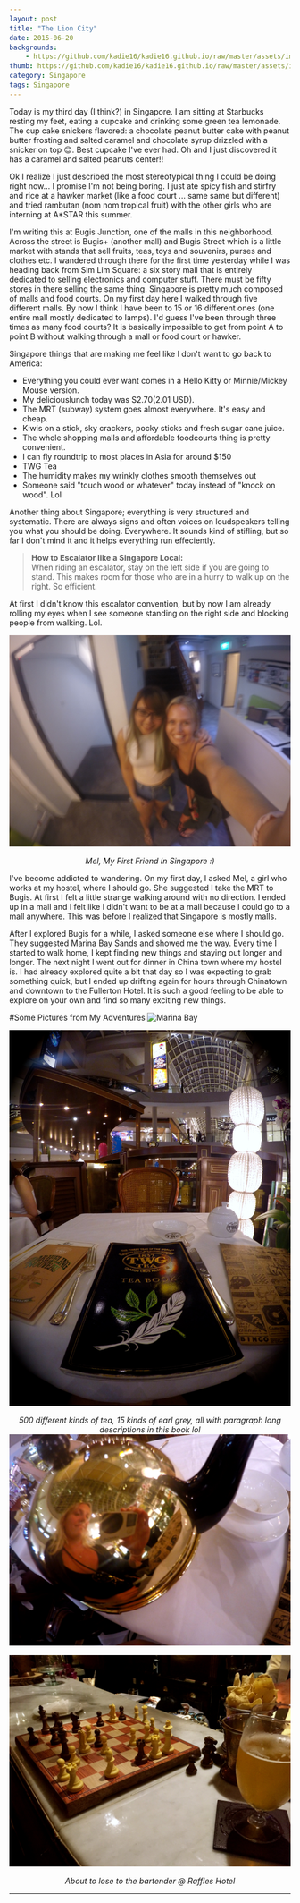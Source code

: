 ```yaml
---
layout: post
title: "The Lion City"
date: 2015-06-20
backgrounds:
    - https://github.com/kadie16/kadie16.github.io/raw/master/assets/images/posts/lion-city/bayBackground.JPG
thumb: https://github.com/kadie16/kadie16.github.io/raw/master/assets/images/posts/lion-city/meAtBay.JPG
category: Singapore
tags: Singapore
---
```


Today is my third day (I think?) in Singapore. I am sitting at Starbucks resting my feet, eating a cupcake and drinking some green tea lemonade. The cup cake snickers flavored: a chocolate peanut butter cake with peanut butter frosting and salted caramel and chocolate syrup drizzled with a snicker on top 😍. Best cupcake I've ever had.
Oh and I just discovered it has a caramel and salted peanuts center!!

Ok I realize I just described the most stereotypical thing I could be doing right now... I promise I'm not being boring. I just ate spicy fish and stirfry and rice at a hawker market (like a food court ... same same but different) and tried rambutan (nom nom tropical fruit) with the other girls who are interning at A*STAR this summer.

I'm writing this at Bugis Junction, one of the malls in this neighborhood. Across the street is Bugis+ (another mall) and Bugis Street which is a little market with stands that sell fruits, teas, toys and souvenirs, purses and clothes etc. I wandered through there for the first time yesterday while I was heading back from Sim Lim Square: a six story mall that is entirely dedicated to selling electronics and computer stuff. There must be fifty stores in there selling the same thing. Singapore is pretty much composed of malls and food courts. On my first day here I walked through five different malls. By now I think I have been to 15 or 16 different ones (one entire mall mostly dedicated to lamps). I'd guess I've been through three times as many food courts? It is basically impossible to get from point A to point B without walking through a mall or food court or hawker. 

Singapore things that are making me feel like I don't want to go back to America: 

- Everything you could ever want comes in a Hello Kitty or Minnie/Mickey Mouse version. 
- My deliciouslunch today was S$2.70 ($2.01 USD). 
- The MRT (subway) system goes almost everywhere. It's easy and cheap. 
- Kiwis on a stick, sky crackers, pocky sticks and fresh sugar cane juice. 
- The whole shopping malls and affordable foodcourts thing is pretty convenient.
- I can fly roundtrip to most places in Asia for around $150
- TWG Tea 
- The humidity makes my wrinkly clothes smooth themselves out 
- Someone said "touch wood or whatever" today instead of "knock on wood". Lol


Another thing about Singapore; everything is very structured and systematic. There are always signs and often voices on loudspeakers telling you what you should be doing. Everywhere. It sounds kind of stifling, but so far I don't mind it and it helps everything run effeciently. 

> **How to Escalator like a Singapore Local:** <br>
> When riding an escalator, stay on the left side if you are going to stand. This makes room for those who are in a hurry to walk up on the right. So efficient. 

At first I didn't know this escalator convention, but by now I am already rolling my eyes when I see someone standing on the right side and blocking people from walking. Lol. 

![Me and Mel](https://github.com/kadie16/kadie16.github.io/raw/master/assets/images/posts/lion-city/Mel.JPG)_<center> Mel, My First Friend In Singapore :) </center>_

I've become addicted to wandering. On my first day, I asked Mel, a girl who works at my hostel, where I should go. She suggested I take the MRT to Bugis. At first I felt a little strange walking around with no direction. I ended up in a mall and I felt like I didn't want to be at a mall because I could go to a mall anywhere. This was before I realized that Singapore is mostly malls. 

After I explored Bugis for a while, I asked someone else where I should go. They suggested Marina Bay Sands and showed me the way. Every time I started to walk home, I kept finding new things and staying out longer and longer. The next night I went out for dinner in China town where my hostel is. I had already explored quite a bit that day so I was expecting to grab something quick, but I ended up drifting again for hours through Chinatown and downtown to the Fullerton Hotel. It is such a good feeling to be able to explore on your own and find so many exciting new things. 

#Some Pictures from My Adventures 
![Marina Bay](https://github.com/kadie16/kadie16.github.io/raw/master/assets/images/posts/lion-city/marinaBay.JPG)

![TWG](https://github.com/kadie16/kadie16.github.io/raw/master/assets/images/posts/lion-city/TWG.JPG) _<center>500 different kinds of tea, 15 kinds of earl grey, all with paragraph long descriptions in this book lol</center>_ 
![TWG TEA](https://github.com/kadie16/kadie16.github.io/raw/master/assets/images/posts/lion-city/IMG_5349.JPG) 

![Chess](https://github.com/kadie16/kadie16.github.io/raw/master/assets/images/posts/lion-city/IMG_5377.JPG)_<center>About to lose to the bartender @ Raffles Hotel </center>_ 

*** 



